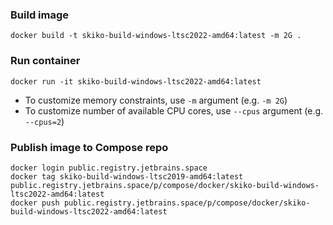 ### Build image

```
docker build -t skiko-build-windows-ltsc2022-amd64:latest -m 2G .
```

### Run container

```
docker run -it skiko-build-windows-ltsc2022-amd64:latest 
```

* To customize memory constraints, use `-m` argument (e.g. `-m 2G`)
* To customize number of available CPU cores, use `--cpus` argument (e.g. `--cpus=2`)

### Publish image to Compose repo

```
docker login public.registry.jetbrains.space
docker tag skiko-build-windows-ltsc2019-amd64:latest public.registry.jetbrains.space/p/compose/docker/skiko-build-windows-ltsc2022-amd64:latest
docker push public.registry.jetbrains.space/p/compose/docker/skiko-build-windows-ltsc2022-amd64:latest
```